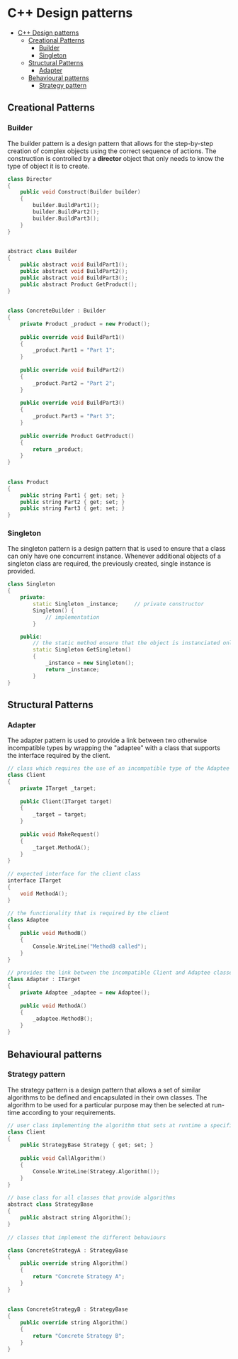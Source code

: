 # C++ Design patterns


- [C++ Design patterns](#c-design-patterns)
  - [Creational Patterns](#creational-patterns)
    - [Builder](#builder)
    - [Singleton](#singleton)
  - [Structural Patterns](#structural-patterns)
    - [Adapter](#adapter)
  - [Behavioural patterns](#behavioural-patterns)
    - [Strategy pattern](#strategy-pattern)



## Creational Patterns

### Builder
The builder pattern is a design pattern that allows for the step-by-step creation of complex objects using the correct sequence of actions. The construction is controlled by a **director** object that only needs to know the type of object it is to create.

```cpp
class Director
{
    public void Construct(Builder builder)
    {
        builder.BuildPart1();
        builder.BuildPart2();
        builder.BuildPart3();
    }
}
 
 
abstract class Builder
{
    public abstract void BuildPart1();
    public abstract void BuildPart2();
    public abstract void BuildPart3();
    public abstract Product GetProduct();
}
 
 
class ConcreteBuilder : Builder
{
    private Product _product = new Product();
 
    public override void BuildPart1()
    {
        _product.Part1 = "Part 1";
    }
 
    public override void BuildPart2()
    {
        _product.Part2 = "Part 2";
    }
 
    public override void BuildPart3()
    {
        _product.Part3 = "Part 3";
    }
 
    public override Product GetProduct()
    {
        return _product;
    }
}
 
 
class Product
{
    public string Part1 { get; set; }
    public string Part2 { get; set; }
    public string Part3 { get; set; }
}
```



### Singleton
The singleton pattern is a design pattern that is used to ensure that a class can only have one concurrent instance. Whenever additional objects of a singleton class are required, the previously created, single instance is provided.

```cpp
class Singleton
{
    private:
        static Singleton _instance;     // private constructor
        Singleton() { 
            // implementation
        } 

    public:
        // the static method ensure that the object is instanciated only once and then is not modified anymore
        static Singleton GetSingleton()
        {
            _instance = new Singleton();
            return _instance;
        }
}
```


## Structural Patterns


### Adapter
The adapter pattern is used to provide a link between two otherwise incompatible types by wrapping the "adaptee" with a class that supports the interface required by the client.

```cpp
// class which requires the use of an incompatible type of the Adaptee class
class Client
{
    private ITarget _target;
 
    public Client(ITarget target)
    {
        _target = target;
    }
 
    public void MakeRequest()
    {
        _target.MethodA();
    }
}
 
// expected interface for the client class
interface ITarget
{
    void MethodA();
}
 
// the functionality that is required by the client
class Adaptee
{
    public void MethodB()
    {
        Console.WriteLine("MethodB called");
    }
}
 
// provides the link between the incompatible Client and Adaptee classes
class Adapter : ITarget
{
    private Adaptee _adaptee = new Adaptee();
 
    public void MethodA()
    {
        _adaptee.MethodB();
    }
}
```



## Behavioural patterns

### Strategy pattern
The strategy pattern is a design pattern that allows a set of similar algorithms to be defined and encapsulated in their own classes. The algorithm to be used for a particular purpose may then be selected at run-time according to your requirements.

```cpp
// user class implementing the algorithm that sets at runtime a specific strategy
class Client
{
    public StrategyBase Strategy { get; set; }
 
    public void CallAlgorithm()
    {
        Console.WriteLine(Strategy.Algorithm());
    }
}
 
// base class for all classes that provide algorithms
abstract class StrategyBase
{
    public abstract string Algorithm();
}
 
// classes that implement the different behaviours

class ConcreteStrategyA : StrategyBase
{
    public override string Algorithm()
    {
        return "Concrete Strategy A";
    }
}
 
 
class ConcreteStrategyB : StrategyBase
{
    public override string Algorithm()
    {
        return "Concrete Strategy B";
    }
}

```

